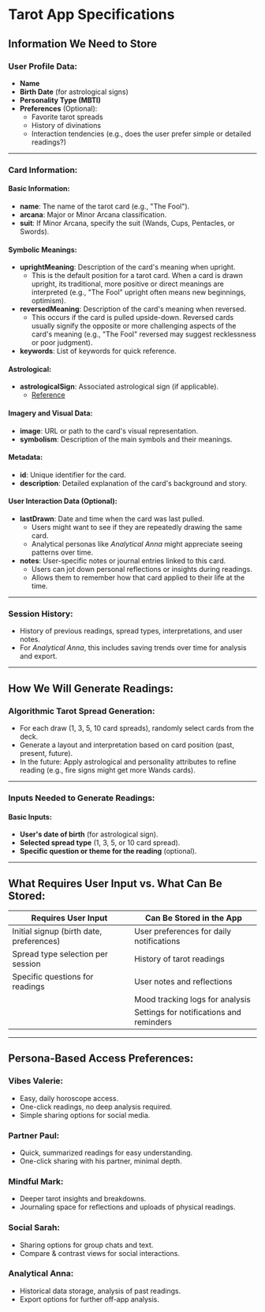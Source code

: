 # Tarot App Specifications

## Information We Need to Store

### User Profile Data:
- **Name**
- **Birth Date** (for astrological signs)
- **Personality Type (MBTI)**
- **Preferences** (Optional):
  - Favorite tarot spreads
  - History of divinations
  - Interaction tendencies (e.g., does the user prefer simple or detailed readings?)

---

### Card Information:

#### Basic Information:
- **name**: The name of the tarot card (e.g., "The Fool").
- **arcana**: Major or Minor Arcana classification.
- **suit**: If Minor Arcana, specify the suit (Wands, Cups, Pentacles, or Swords).

#### Symbolic Meanings:
- **uprightMeaning**: Description of the card's meaning when upright.
  - This is the default position for a tarot card. When a card is drawn upright, its traditional, more positive or direct meanings are interpreted (e.g., "The Fool" upright often means new beginnings, optimism).
- **reversedMeaning**: Description of the card's meaning when reversed.
  - This occurs if the card is pulled upside-down. Reversed cards usually signify the opposite or more challenging aspects of the card's meaning (e.g., "The Fool" reversed may suggest recklessness or poor judgment).
- **keywords**: List of keywords for quick reference.

#### Astrological:
- **astrologicalSign**: Associated astrological sign (if applicable).
  - [Reference](https://www.tarot.com/astrology/tarot-cards)

#### Imagery and Visual Data:
- **image**: URL or path to the card's visual representation.
- **symbolism**: Description of the main symbols and their meanings.

#### Metadata:
- **id**: Unique identifier for the card.
- **description**: Detailed explanation of the card's background and story.

#### User Interaction Data (Optional):
- **lastDrawn**: Date and time when the card was last pulled.
  - Users might want to see if they are repeatedly drawing the same card.
  - Analytical personas like *Analytical Anna* might appreciate seeing patterns over time.
- **notes**: User-specific notes or journal entries linked to this card.
  - Users can jot down personal reflections or insights during readings.
  - Allows them to remember how that card applied to their life at the time.

---

### Session History:
- History of previous readings, spread types, interpretations, and user notes.
- For *Analytical Anna*, this includes saving trends over time for analysis and export.

---

## How We Will Generate Readings:

### Algorithmic Tarot Spread Generation:
- For each draw (1, 3, 5, 10 card spreads), randomly select cards from the deck.
- Generate a layout and interpretation based on card position (past, present, future).
- In the future: Apply astrological and personality attributes to refine reading (e.g., fire signs might get more Wands cards).

---

### Inputs Needed to Generate Readings:

#### Basic Inputs:
- **User's date of birth** (for astrological sign).
- **Selected spread type** (1, 3, 5, or 10 card spread).
- **Specific question or theme for the reading** (optional).

---

## What Requires User Input vs. What Can Be Stored:

| Requires User Input             | Can Be Stored in the App          |
|---------------------------------|----------------------------------|
| Initial signup (birth date, preferences) | User preferences for daily notifications |
| Spread type selection per session       | History of tarot readings              |
| Specific questions for readings         | User notes and reflections             |
|                                     | Mood tracking logs for analysis         |
|                                     | Settings for notifications and reminders |

---

## Persona-Based Access Preferences:

### Vibes Valerie:
- Easy, daily horoscope access.
- One-click readings, no deep analysis required.
- Simple sharing options for social media.

### Partner Paul:
- Quick, summarized readings for easy understanding.
- One-click sharing with his partner, minimal depth.

### Mindful Mark:
- Deeper tarot insights and breakdowns.
- Journaling space for reflections and uploads of physical readings.

### Social Sarah:
- Sharing options for group chats and text.
- Compare & contrast views for social interactions.

### Analytical Anna:
- Historical data storage, analysis of past readings.
- Export options for further off-app analysis.
